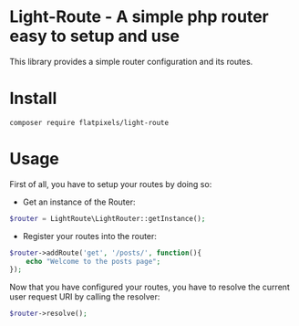 # Light-Route - A simple php router easy to setup and use
This library provides a simple router configuration and its routes.

# Install

```
composer require flatpixels/light-route
```

# Usage
First of all, you have to setup your routes by doing so:

- Get an instance of the Router:

```php
$router = LightRoute\LightRouter::getInstance();
```

- Register your routes into the router:

```php
$router->addRoute('get', '/posts/', function(){
    echo "Welcome to the posts page";
});
```
Now that you have configured your routes, you have to resolve the current user request URI by calling the resolver:

```php
$router->resolve();
```